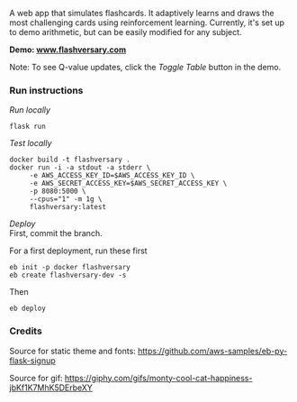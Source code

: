 A web app that simulates flashcards. It adaptively learns and draws the most challenging cards using reinforcement learning.  Currently, it's set up to demo arithmetic, but can be easily modified for any subject.

**Demo: www.flashversary.com**

Note: To see Q-value updates, click the *Toggle Table* button in the demo.

### Run instructions

*Run locally*
```
flask run
```

*Test locally*
```
docker build -t flashversary .
docker run -i -a stdout -a stderr \
     -e AWS_ACCESS_KEY_ID=$AWS_ACCESS_KEY_ID \
     -e AWS_SECRET_ACCESS_KEY=$AWS_SECRET_ACCESS_KEY \
     -p 8080:5000 \
     --cpus="1" -m 1g \
     flashversary:latest
```

*Deploy*\
First, commit the branch.

For a first deployment, run these first
```
eb init -p docker flashversary
eb create flashversary-dev -s
```
Then
```
eb deploy
```

### Credits

Source for static theme and fonts:
https://github.com/aws-samples/eb-py-flask-signup

Source for gif: 
https://giphy.com/gifs/monty-cool-cat-happiness-jbKf1K7MhK5DErbeXY
